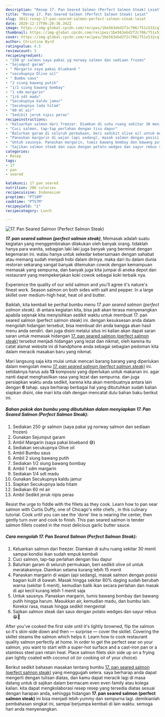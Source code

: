 ```yaml
---
description: "Resep 17. Pan Seared Salmon (Perfect Salmon Steak) Lezat"
title: "Resep 17. Pan Seared Salmon (Perfect Salmon Steak) Lezat"
slug: 3012-resep-17-pan-seared-salmon-perfect-salmon-steak-lezat
date: 2020-12-17T06:20:36.342Z
image: https://img-global.cpcdn.com/recipes/1be563ebd2f2c706/751x532cq70/17-pan-seared-salmon-perfect-salmon-steak-foto-resep-utama.jpg
thumbnail: https://img-global.cpcdn.com/recipes/1be563ebd2f2c706/751x532cq70/17-pan-seared-salmon-perfect-salmon-steak-foto-resep-utama.jpg
cover: https://img-global.cpcdn.com/recipes/1be563ebd2f2c706/751x532cq70/17-pan-seared-salmon-perfect-salmon-steak-foto-resep-utama.jpg
author: Christine Byrd
ratingvalue: 4.5
reviewcount: 3
recipeingredient:
- "250 gr salmon saya pakai yg norway salmon dan sediaan frozen"
- "Sejumput garam"
- " Margarin saya pakai blueband "
- "secukupnya Olive oil"
- " Bumbu saus"
- "2 siung bawang putih"
- "1/2 siung bawang bombay"
- "1 sdm margarin"
- "1/4 sdt madu"
- "Secukupnya kaldu jamur"
- "Secukupnya lada hitam"
- "60 ml air"
- "Sedikit jeruk nipis peras"
recipeinstructions:
- "Keluarkan salmon dari freezer. Diamkan di suhu ruang sekitar 30 menit sampai kondisi ikan sudah empuk kembali"
- "Cuci salmon, tap-tap perlahan dengan tisu dapur"
- "Balurkan garam di seluruh permukaan, beri sedikit olive oil untuk meratakannya. Diamkan selama kurang lebih 15 menit"
- "Panaskan margarin di wajan (api sedang), masak salmon dengan posisi bagian kulit di bawah. Masak hingga sekitar 80% daging sudah berubah warna (sekitar 5 menit), kemudian balik ikan secara perlahan dan masak di api kecil kurang lebih 1 menit saja"
- "Untuk sausnya. Panaskan margarin, tumis bawang bombay dan bawang putih hingga harum. Masukkan air, kemudian madu, dan bumbu lain. Koreksi rasa, masak hingga sedikit mengental"
- "Sajikan salmon steak dan saus dengan potato wedges dan sayur rebus 😁🤤"
categories:
- Resep
tags:
- 17
- pan
- seared

katakunci: 17 pan seared 
nutrition: 206 calories
recipecuisine: Indonesian
preptime: "PT18M"
cooktime: "PT57M"
recipeyield: "2"
recipecategory: Lunch

---
```



![17. Pan Seared Salmon (Perfect Salmon Steak)](https://img-global.cpcdn.com/recipes/1be563ebd2f2c706/751x532cq70/17-pan-seared-salmon-perfect-salmon-steak-foto-resep-utama.jpg)

<b><i>17. pan seared salmon (perfect salmon steak)</i></b>, Memasak adalah suatu kegiatan yang menggembirakan dilakukan oleh banyak orang. tidaklah hanya para wanita, sebagian laki laki juga banyak yang berminat dengan kegemaran ini. walau hanya untuk sekedar kebersamaan dengan sahabat atau memang sudah menjadi hobi dalam dirinya. maka dari itu dalam dunia restoran sekarang sangat banyak ditemukan cowok dengan kemampuan memasak yang sempurna, dan banyak juga kita jumpai di aneka depot dan restaurant yang mempekerjakan koki cowok sebagai koki terbaik nya.

Experience the quality of our wild salmon and you&#39;ll agree it&#39;s nature&#39;s finest work. Season salmon on both sides with salt and pepper. In a large skillet over medium-high heat, heat oil and butter.

Baiklah, kita kembali ke perihal bumbu menu <i>17. pan seared salmon (perfect salmon steak)</i>. di antara kegiatan kita, bisa jadi akan terasa menyenangkan apabila sejenak kita menyisihkan sedikit waktu untuk membuat 17. pan seared salmon (perfect salmon steak) ini. dengan kesuksesan anda dalam mengolah hidangan tersebut, bisa membuat diri anda bangga akan hasil menu anda sendiri. dan juga disini melalui situs ini kalian akan dapat saran saran untuk memasak hidangan <u>17. pan seared salmon (perfect salmon steak)</u> tersebut menjadi hidangan yang lezat dan nikmat, oleh karena itu catat alamat website ini di handphone anda sebagai sebagian pedoman kita dalam meracik masakan baru yang nikmat.


Mari langsung saja kita mulai untuk mencari barang barang yang diperlukan dalam mengolah menu <u><i>17. pan seared salmon (perfect salmon steak)</i></u> ini. setidaknya harus ada <b>13</b> komposisi yang diperlukan untuk makanan ini. agar nanti dapat menghasilkan rasa yang lezat dan sempurna. dan juga persiapkan waktu anda sedikit, karena kita akan membuatnya antara lain dengan <b>6</b> tahap. saya berharap berbagai hal yang dibutuhkan sudah kalian siapkan disini, oke mari kita olah dengan mencatat dulu bahan baku berikut ini.

<!--inarticleads1-->

##### Bahan pokok dan bumbu yang dibutuhkan dalam menyiapkan 17. Pan Seared Salmon (Perfect Salmon Steak):

1. Sediakan 250 gr salmon (saya pakai yg norway salmon dan sediaan frozen)
1. Gunakan Sejumput garam
1. Ambil  Margarin (saya pakai blueband 😅)
1. Sediakan secukupnya Olive oil
1. Ambil  Bumbu saus
1. Ambil 2 siung bawang putih
1. Sediakan 1/2 siung bawang bombay
1. Ambil 1 sdm margarin
1. Sediakan 1/4 sdt madu
1. Gunakan Secukupnya kaldu jamur
1. Siapkan Secukupnya lada hitam
1. Sediakan 60 ml air
1. Ambil Sedikit jeruk nipis peras


Resist the urge to fiddle with the fillets as they cook. Learn how to pan sear salmon with Curtis Duffy, one of Chicago&#39;s elite chefs , in this culinary tutorial. Cook until you can see the &#39;done&#39; line is nearing the center, then gently turn over and cook to finish. This pan seared salmon is tender salmon fillets coated in the most delicious garlic butter sauce. 

<!--inarticleads2-->

##### Cara mengolah 17. Pan Seared Salmon (Perfect Salmon Steak):

1. Keluarkan salmon dari freezer. Diamkan di suhu ruang sekitar 30 menit sampai kondisi ikan sudah empuk kembali
1. Cuci salmon, tap-tap perlahan dengan tisu dapur
1. Balurkan garam di seluruh permukaan, beri sedikit olive oil untuk meratakannya. Diamkan selama kurang lebih 15 menit
1. Panaskan margarin di wajan (api sedang), masak salmon dengan posisi bagian kulit di bawah. Masak hingga sekitar 80% daging sudah berubah warna (sekitar 5 menit), kemudian balik ikan secara perlahan dan masak di api kecil kurang lebih 1 menit saja
1. Untuk sausnya. Panaskan margarin, tumis bawang bombay dan bawang putih hingga harum. Masukkan air, kemudian madu, dan bumbu lain. Koreksi rasa, masak hingga sedikit mengental
1. Sajikan salmon steak dan saus dengan potato wedges dan sayur rebus 😁🤤


After you&#39;ve cooked the first side until it&#39;s lightly browned, flip the salmon so it&#39;s skin-side down and then — surprise — cover the skillet. Covering the skillet steams the salmon which helps it. Learn how to cook restaurant quality salmon perfectly at home. In order to get the perfect sear on your salmon, you want to start with a super-hot surface and a cast-iron pan or a stainless steel pan retain heat. Place salmon filets skin side up on a frying pan lightly coated with coconut oil (or cooking oil of your choice). 

Berikut sedikit bahasan masakan tentang bumbu <u>17. pan seared salmon (perfect salmon steak)</u> yang menggugah selera. saya berharap anda dapat mengerti dengan tulisan diatas, dan kamu dapat meracik lagi di masa datang untuk di sajikan dalam bermacam even even family atau kolega kalian. kita dapat mengkolaborasi resep resep yang tersedia diatas sesuai dengan harapan anda, sehingga hidangan <b>17. pan seared salmon (perfect salmon steak)</b> ini bisa menjadi lebih yummy dan sempurna lagi. demikianlah pembahasan singkat ini, sampai berjumpa kembali di lain waktu. semoga hari anda menyenangkan.
